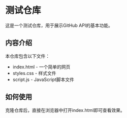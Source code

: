 # 测试仓库

这是一个测试仓库，用于展示GitHub API的基本功能。

## 内容介绍

本仓库包含以下文件：
- index.html - 一个简单的网页
- styles.css - 样式文件
- script.js - JavaScript脚本文件

## 如何使用

克隆仓库后，直接在浏览器中打开index.html即可查看效果。